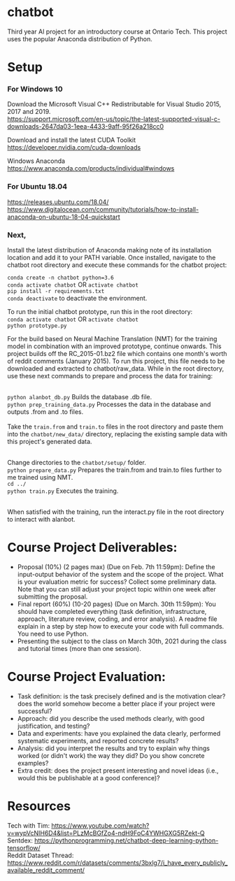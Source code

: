 # chatbot
Third year AI project for an introductory course at Ontario Tech. This project uses the popular Anaconda distribution of Python.

# Setup
### For Windows 10
Download the Microsoft Visual C++ Redistributable for Visual Studio 2015, 2017 and 2019. <br />
https://support.microsoft.com/en-us/topic/the-latest-supported-visual-c-downloads-2647da03-1eea-4433-9aff-95f26a218cc0 <br />

Download and install the latest CUDA Toolkit <br />
https://developer.nvidia.com/cuda-downloads <br />

Windows Anaconda <br />
https://www.anaconda.com/products/individual#windows <br />

### For Ubuntu 18.04
https://releases.ubuntu.com/18.04/ <br />
https://www.digitalocean.com/community/tutorials/how-to-install-anaconda-on-ubuntu-18-04-quickstart <br />

### Next,
Install the latest distribution of Anaconda making note of its installation location and add it to your PATH variable. Once installed, navigate to the chatbot root directory and execute these commands for the chatbot project:<br />

`conda create -n chatbot python=3.6` <br />
`conda activate chatbot` OR `activate chatbot` <br />
`pip install -r requirements.txt` <br />
`conda deactivate` to deactivate the environment. <br />

To run the initial chatbot prototype, run this in the root directory: <br />
`conda activate chatbot` OR `activate chatbot` <br />
`python prototype.py` <br />

For the build based on Neural Machine Translation (NMT) for the training model in combination with an improved prototype, continue onwards. This project builds off the RC_2015-01.bz2 file which contains one month's worth of reddit comments (January 2015). To run this project, this file needs to be downloaded and extracted to chatbot/raw_data. While in the root directory, use these next commands to prepare and process the data for training: <br /><br />

`python alanbot_db.py` Builds the database .db file. <br />
`python prep_training_data.py` Processes the data in the database and outputs .from and .to files. <br /> <br />
Take the `train.from` and `train.to` files in the root directory and paste them into the `chatbot/new_data/` directory, replacing the existing sample data with this project's generated data. <br /> <br />

Change directories to the `chatbot/setup/` folder. <br />
`python prepare_data.py` Prepares the train.from and train.to files further to me trained using NMT. <br />
`cd ../` <br />
`python train.py` Executes the training. <br /><br />

When satisfied with the training, run the interact.py file in the root directory to interact with alanbot.

# Course Project Deliverables:
* Proposal (10%) (2 pages max) (Due on Feb. 7th 11:59pm): Define the input-output behavior of
the system and the scope of the project. What is your evaluation metric for success? Collect
some preliminary data. Note that you can still adjust your project topic within one week after
submitting the proposal.
* Final report (60%) (10-20 pages) (Due on March. 30th 11:59pm): You should have completed
everything (task definition, infrastructure, approach, literature review, coding, and error
analysis). A readme file explain in a step by step how to execute your code with full commands.
You need to use Python.
* Presenting the subject to the class on March 30th, 2021 during the class and tutorial times (more
than one session).

# Course Project Evaluation:
* Task definition: is the task precisely defined and is the motivation clear? does the world
somehow become a better place if your project were successful?
* Approach: did you describe the used methods clearly, with good justification, and testing?
* Data and experiments: have you explained the data clearly, performed systematic experiments,
and reported concrete results?
* Analysis: did you interpret the results and try to explain why things worked (or didn't work) the
way they did? Do you show concrete examples?
* Extra credit: does the project present interesting and novel ideas (i.e., would this be publishable
at a good conference)?

# Resources
Tech with Tim: https://www.youtube.com/watch?v=wypVcNIH6D4&list=PLzMcBGfZo4-ndH9FoC4YWHGXG5RZekt-Q <br />
Sentdex: https://pythonprogramming.net/chatbot-deep-learning-python-tensorflow/ <br />
Reddit Dataset Thread: https://www.reddit.com/r/datasets/comments/3bxlg7/i_have_every_publicly_available_reddit_comment/ <br />
